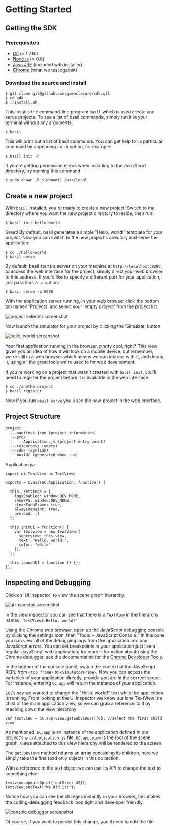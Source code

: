 # Getting Started


## Getting the SDK

### Prerequisites

* [Git](http://git-scm.com) (> 1.7.10)
* [Node.js](http://nodejs.org) (> 0.8)
* [Java JRE](http://www.oracle.com/technetwork/java/javase/downloads/index.html) (included with installer)
* [Chrome](www.google.com/chrome) (what we test against)

### Download the source and install

~~~
$ git clone git@github.com:gameclosure/sdk.git
$ cd sdk
$ ./install.sh
~~~

This installs the command-line program `basil` which is used
create and serve projects. To see a list of basil commands,
simply run it in your terminal without any arguments:

~~~
$ basil
~~~

This will print out a list of basil commands. You can get
help for a particular command  by appending an `-h` option,
for example:

~~~
$ basil init -h
~~~

If you're getting permission errors when installing to the
`/usr/local` directory, try running this command:

~~~
$ sudo chown -R $(whoami) /usr/local
~~~


## Create a new project

With `basil` installed, you're ready to create a new
project! Switch to the directory where you want the new
project directory to reside, then run: 

~~~
$ basil init hello-world
~~~

Great! By default, basil generates a simple "Hello, world!"
template for your project. Now you can switch to the new
project's directory and serve the application:

~~~
$ cd ./hello-world
$ basil serve
~~~

By default, basil starts a server on your machine at
`http://localhost:9200`, to access the web interface for the
project, simply direct your web browser to this address. If you'd
like to specify a different port for your application, just
pass it as a `-p` option:

~~~
$ basil serve -p 8080
~~~

With the application server running, in your web browser
click the bottom tab named 'Projects' and select your 'empty
project' from the project list.

<img src="./assets/getting-started/hello-project.png" alt="project selector screenshot" class="screenshot">

Now launch the simulator for your project by clicking the 'Simulate' button.

<img src="./assets/getting-started/hello-world.png" alt="hello, world screenshot" class="screenshot">

Your first application running in the browser, pretty cool,
right? This view gives you an idea of how it will look on a
mobile device, but remember, we're still in a web browser
which means we can interact with it, and debug it, using all
the great tools we're used to for web development.

If you're working on a project that wasn't created with
`basil init`, you'll need to register the project before it
is available in the web interface:

~~~
$ cd ./anotherproject
$ basil register
~~~

Now if you run `basil serve` you'll see the new project in
the web interface.

## Project Structure

~~~
project
  |--manifest.json (project information)
  |--src/
  |   |-Application.js (project entry point)
  |--resources/ (empty)
  |--sdk/ (symlink)
  |--build/ (generated when run)
~~~

Application.js:

~~~
import ui.TextView as TextView;

exports = Class(GC.Application, function() {

  this._settings = {
    logsEnabled: window.DEV_MODE,
    showFPS: window.DEV_MODE,
    clearEachFrame: true,
    alwaysRepaint: true,
    preload: []
  };

  this.initUI = function() {
    var textview = new TextView({
      superview: this.view,
      text: "Hello, world!",
      color: "white"
    });
  };

  this.launchUI = function () {};
});
~~~

## Inspecting and Debugging

Click on 'UI Inspector' to view the scene graph hierarchy.

<img src="./assets/getting-started/hello-inspector.png" alt="ui inspector screenshot" class="screenshot">

In the view inspector you can see that there is a `TextView`
in the hierarchy named `'TextView2:Hello, world!'`

Using the [Chrome](http://www.google.com/chrome) web
browser, open up the JavaScript debugging console by
clicking the settings icon, then "Tools > JavaScript
Console." In this pane you can view all of the debugging
logs from the application and any JavaScript errors. You can
set breakpoints in your application just like a regular
JavaScript web application; for more information about using
the Chrome debugger, see the documentation for the
[Chrome Developer Tools](https://developers.google.com/chrome-developer-tools/docs/overview).

In the bottom of the console panel, switch the context of
the JavaScript REPL from `<top frame>` to
`<SimulatorFrame>`. Now you can access the variables of your
application directly, provide you are in the correct
scope. For instance, entering `GC.app` will return the
instance of your application.

Let's say we wanted to change the "Hello, world!" text while
the application is running. From looking at the UI Inspector
we know our lone TextView is a child of the main application
view, so we can grab a reference to it by reaching down the
view hierarchy:

~~~
var textview = GC.app.view.getSubviews()[0]; //select the first child view
~~~

As mentioned, `GC.app` is an instance of the application
defined in our project's `src/Application.js`
file. `GC.app.view` is the root of the scene graph, views
attached to this view hierarchy will be rendered to the screen.

The `getSubviews` method returns an array containing its
children, here we simply take the first (and only object) in
this collection.

With a reference to the text object we can use its API to
change the text to something else:

~~~
textview.updateOpts({fontSize: 42});
textview.setText("We did it!");
~~~

Notice how you can see the changes instantly in your
browser, this makes the coding-debugging feedback loop tight
and developer friendly.

<img src="./assets/getting-started/hello-debugger.png" alt="console debugger screenshot" class="screenshot">

Of course, if you want to persist this change, you'll need to edit the file.
